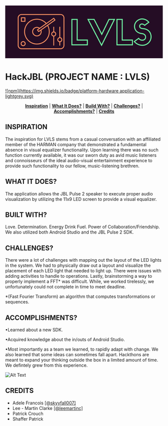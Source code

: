 <p align="center">
<img src ="https://github.com/skyyfall007/HackJBL/blob/master/LVLS.png">
</p>



# HackJBL (PROJECT NAME : LVLS)
[![npm](https://img.shields.io/badge/platform-hardware application-lightgrey.svg)](https://devpost.com/software/lvls)

<p align="center">
<b><a href="#inspiration">Inspiration</a></b>
|
<b><a href="#what it does?">What It Does?</a></b>
|
<b><a href="#built with?">Build With?</a></b>
|
<b><a href="#challenges?">Challenges?</a></b>
|
<b><a href="#accomplishments?">Accomplishments?</a></b>
|
<b><a href="#credits">Credits</a></b>
</p>

## INSPIRATION

The inspiration for LVLS stems from a casual conversation with an affiliated member of the HARMAN company that demonstrated a fundamental absence in visual equalizer functionality. Upon learning there was no such function currently available, it was our sworn duty as avid music listeners and connoisseurs of the ideal audio-visual entertainment experience to provide such functionality to our fellow, music-listening brethren.

## WHAT IT DOES?

The application allows the JBL Pulse 2 speaker to execute proper audio visualization by utilizing the 11x9 LED screen to provide a visual equalizer.

## BUILT WITH?

Love. Determination. Energy Drink Fuel. Power of Collaboration/Friendship.
We also utilized both Android Studio and the JBL Pulse 2 SDK.

## CHALLENGES?

There were a lot of challenges with mapping out the layout of the LED lights in the system. We had to physically draw out a layout and visualize the placement of each LED light that needed to light up. There were issues with adding activities to handle to operations. Lastly, brainstorming a way to properly implement a FFT* was difficult. While, we worked tirelessly, we unfortunately could not complete in time to meet deadline.

*(Fast Fourier Transform) an algorithm that computes transformations or sequences.

## ACCOMPLISHMENTS?

•Learned about a new SDK.

•Acquired knowledge about the in/outs of Android Studio.

•Most importantly as a team we learned, to rapidly adapt with change. We also learned that some ideas can sometimes fall apart. Hackthons are meant to expand your thinking outside the box in a limited amount of time. We defintely grew from this experience.

![Alt Text](https://media.tenor.com/images/c3cdb32a8b73ac587506339e1582c3b5/tenor.gif)

## CREDITS

* Adele Francois         [[@skyyfall007]](https://github.com/skyyfall007) 
* Lee - Martin Clarke    [[@leemartinc]](https://github.com/leemartinc)
* Patrick Crouch
* Shaffer Patrick




